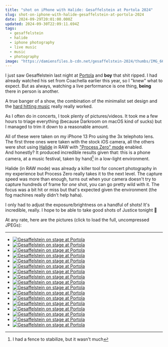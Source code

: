 ```yaml
---
title: "shot on iPhone with Halide: Gesaffelstein at Portola 2024"
slug: shot-on-iphone-with-halide-gesaffelstein-at-portola-2024
date: 2024-09-29T20:01:00.000Z
updated: 2024-09-30T22:09:11.694Z
tags:
  - gesaffelstein
  - halide
  - iphone photography
  - live music
  - music
  - photography
image: "https://damiensfiles.b-cdn.net/gesaffelstein-2024/thumbs/IMG_6646%2015%20Edited.jpg"
---
```


I just saw Gesaffelstein last night at [Portola](https://portolamusicfestival.com/) and **boy** that shit ripped. I had already watched his set from Coachella earlier this year, so I "knew" what to expect. But as always, watching a live performance is one thing, **being** there in person is another.

A true banger of a show, the combination of the minimalist set design and the [hard hitting music](https://www.youtube.com/watch?v=4HnUmZOjsyU) really really worked.

As I often do in concerts, I took plenty of pictures/videos. It took me a few hours to triage everything (because Darkroom on macOS kind of sucks) but I managed to trim it down to a reasonable amount.

All of these were taken on my iPhone 13 Pro using the 3x telephoto lens. The first three ones were taken with the stock iOS camera, all the others were shot using [Halide](https://halide.cam/) in RAW with ["Process Zero" mode](https://www.lux.camera/introducing-process-zero-for-iphone/) enabled.  
And honestly? It produced incredible results given that: this is a phone camera, at a music festival, taken by hand[^1] in a low-light environment.

Halide (in RAW mode) was already a killer tool for concert photography in my experience but Process Zero really takes it to the next level. The capture speed was more than enough, turns out when your camera doesn't try to capture hundreds of frame for _one_ shot, you can go pretty wild with it. The focus was a bit hit or miss but that's expected given the environment (the fog machines really didn't help haha).

I only had to adjust the exposure/brightness on a handful of shots! It's incredible, really. I hope to be able to take good shots of Justice tonight 🤞

At any rate, here are the pictures (click to load the full, uncompressed JPEGs):

---

<div class="gallery">
  <ul>
    <li><a href="https://damiensfiles.b-cdn.net/gesaffelstein-2024/IMG_6415 1 Edited.jpg"><img loading="lazy" decoding="async" src="https://damiensfiles.b-cdn.net/gesaffelstein-2024/thumbs/IMG_6415 1 Edited.jpg" alt="Gesaffelstein on stage at Portola"></a></li>
    <li><a href="https://damiensfiles.b-cdn.net/gesaffelstein-2024/IMG_6447 2 Edited.jpg"><img loading="lazy" decoding="async" src="https://damiensfiles.b-cdn.net/gesaffelstein-2024/thumbs/IMG_6447 2 Edited.jpg" alt="Gesaffelstein on stage at Portola"></a></li>
    <li><a href="https://damiensfiles.b-cdn.net/gesaffelstein-2024/IMG_6497 3 Edited.jpg"><img loading="lazy" decoding="async" src="https://damiensfiles.b-cdn.net/gesaffelstein-2024/thumbs/IMG_6497 3 Edited.jpg" alt="Gesaffelstein on stage at Portola"></a></li>
    <li><a href="https://damiensfiles.b-cdn.net/gesaffelstein-2024/IMG_6535 4 Edited.jpg"><img loading="lazy" decoding="async" src="https://damiensfiles.b-cdn.net/gesaffelstein-2024/thumbs/IMG_6535 4 Edited.jpg" alt="Gesaffelstein on stage at Portola"></a></li>
    <li><a href="https://damiensfiles.b-cdn.net/gesaffelstein-2024/IMG_6540 5 Edited.jpg"><img loading="lazy" decoding="async" src="https://damiensfiles.b-cdn.net/gesaffelstein-2024/thumbs/IMG_6540 5 Edited.jpg" alt="Gesaffelstein on stage at Portola"></a></li>
    <li><a href="https://damiensfiles.b-cdn.net/gesaffelstein-2024/IMG_6546 6 Edited.jpg"><img loading="lazy" decoding="async" src="https://damiensfiles.b-cdn.net/gesaffelstein-2024/thumbs/IMG_6546 6 Edited.jpg" alt="Gesaffelstein on stage at Portola"></a></li>
    <li><a href="https://damiensfiles.b-cdn.net/gesaffelstein-2024/IMG_6558 7 Edited.jpg"><img loading="lazy" decoding="async" src="https://damiensfiles.b-cdn.net/gesaffelstein-2024/thumbs/IMG_6558 7 Edited.jpg" alt="Gesaffelstein on stage at Portola"></a></li>
    <li><a href="https://damiensfiles.b-cdn.net/gesaffelstein-2024/IMG_6568 8 Edited.jpg"><img loading="lazy" decoding="async" src="https://damiensfiles.b-cdn.net/gesaffelstein-2024/thumbs/IMG_6568 8 Edited.jpg" alt="Gesaffelstein on stage at Portola"></a></li>
    <li><a href="https://damiensfiles.b-cdn.net/gesaffelstein-2024/IMG_6577 9 Edited.jpg"><img loading="lazy" decoding="async" src="https://damiensfiles.b-cdn.net/gesaffelstein-2024/thumbs/IMG_6577 9 Edited.jpg" alt="Gesaffelstein on stage at Portola"></a></li>
    <li><a href="https://damiensfiles.b-cdn.net/gesaffelstein-2024/IMG_6578 10 Edited.jpg"><img loading="lazy" decoding="async" src="https://damiensfiles.b-cdn.net/gesaffelstein-2024/thumbs/IMG_6578 10 Edited.jpg" alt="Gesaffelstein on stage at Portola"></a></li>
    <li><a href="https://damiensfiles.b-cdn.net/gesaffelstein-2024/IMG_6585 11 Edited.jpg"><img loading="lazy" decoding="async" src="https://damiensfiles.b-cdn.net/gesaffelstein-2024/thumbs/IMG_6585 11 Edited.jpg" alt="Gesaffelstein on stage at Portola"></a></li>
    <li><a href="https://damiensfiles.b-cdn.net/gesaffelstein-2024/IMG_6589 12 Edited.jpg"><img loading="lazy" decoding="async" src="https://damiensfiles.b-cdn.net/gesaffelstein-2024/thumbs/IMG_6589 12 Edited.jpg" alt="Gesaffelstein on stage at Portola"></a></li>
    <li><a href="https://damiensfiles.b-cdn.net/gesaffelstein-2024/IMG_6628 13 Edited.jpg"><img loading="lazy" decoding="async" src="https://damiensfiles.b-cdn.net/gesaffelstein-2024/thumbs/IMG_6628 13 Edited.jpg" alt="Gesaffelstein on stage at Portola"></a></li>
    <li><a href="https://damiensfiles.b-cdn.net/gesaffelstein-2024/IMG_6644 14 Edited.jpg"><img loading="lazy" decoding="async" src="https://damiensfiles.b-cdn.net/gesaffelstein-2024/thumbs/IMG_6644 14 Edited.jpg" alt="Gesaffelstein on stage at Portola"></a></li>
    <li><a href="https://damiensfiles.b-cdn.net/gesaffelstein-2024/IMG_6646 15 Edited.jpg"><img loading="lazy" decoding="async" src="https://damiensfiles.b-cdn.net/gesaffelstein-2024/thumbs/IMG_6646 15 Edited.jpg" alt="Gesaffelstein on stage at Portola"></a></li>
    <li><a href="https://damiensfiles.b-cdn.net/gesaffelstein-2024/IMG_6686 16 Edited.jpg"><img loading="lazy" decoding="async" src="https://damiensfiles.b-cdn.net/gesaffelstein-2024/thumbs/IMG_6686 16 Edited.jpg" alt="Gesaffelstein on stage at Portola"></a></li>
    <li><a href="https://damiensfiles.b-cdn.net/gesaffelstein-2024/IMG_6719 17 Edited.jpg"><img loading="lazy" decoding="async" src="https://damiensfiles.b-cdn.net/gesaffelstein-2024/thumbs/IMG_6719 17 Edited.jpg" alt="Gesaffelstein on stage at Portola"></a></li>
  </ul>
</div>

[^1]: I had a fence to stabilize, but it wasn't much
